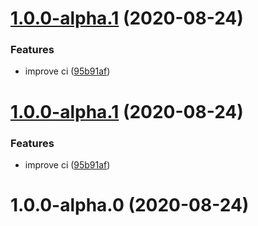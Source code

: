 # [1.0.0-alpha.1](https://github.com/Johnhhorton/clivate/compare/v1.0.0-alpha.0...v1.0.0-alpha.1) (2020-08-24)


### Features

* improve ci ([95b91af](https://github.com/Johnhhorton/clivate/commit/95b91af1c36609360557577eebd023798148cf91))



# [1.0.0-alpha.1](https://github.com/Johnhhorton/clivate/compare/v1.0.0-alpha.0...v1.0.0-alpha.1) (2020-08-24)


### Features

* improve ci ([95b91af](https://github.com/Johnhhorton/clivate/commit/95b91af1c36609360557577eebd023798148cf91))



# 1.0.0-alpha.0 (2020-08-24)



